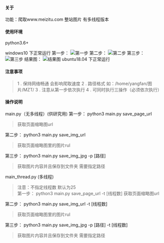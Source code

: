 #### 关于
功能：爬取www.meizitu.com 整站图片
有多线程版本

#### 使用环境

python3.6+


windows10 下正常运行
第一步：
![第一步](http://qiniu.tencentwl.cn/[windows]第一步.png)
第二步：
![第二步](http://qiniu.tencentwl.cn/[windows]第二步.png)
第三步：
![第三步](http://qiniu.tencentwl.cn/[windows]第二步.png)
结果图：
![结果图](http://qiniu.tencentwl.cn/[windows]结果图.png)
ubuntu18.04 下正常运行


#### 注意事项
>1 . 保持网络畅通 会影响爬取速度
>2 . 路径格式  如：/home/yangfan/图片/MZT/
>3 . 注意从第一步依次执行
>4 . 可同时执行三操作（必须依次执行）

#### 操作说明
main.py（无多线程）(供研究用)
第一步：
python3 main.py save_page_url
> 获取页面缩略图url

第二步：
python3 main.py save_img_url
> 获取页面缩略图里的图片rul

第三步：
python3 main.py save_img_jpg -p [路径]
> 获取图片内容并且保存到文件夹 需要指定路径


main_thread.py (多线程)
> 注意：不指定线程数 默认为25  
第一步：
python3 main.py save_page_url -t [线程数]
> 获取页面缩略图url

第二步：
python3 main.py save_img_url -t [线程数]
> 获取页面缩略图里的图片rul

第三步：
python3 main.py save_img_jpg -p [路径] -t [线程数]
> 获取图片内容并且保存到文件夹 需要指定路径
